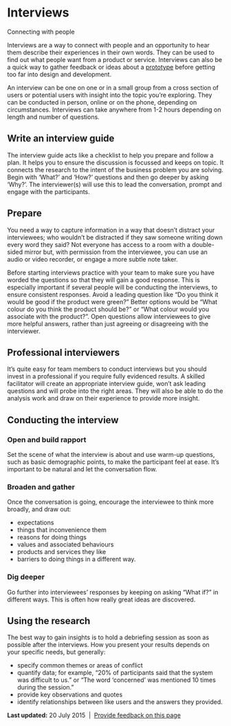 Interviews
==========

Connecting with people

Interviews are a way to connect with people and an opportunity to hear them describe their experiences in their own words. They can be used to find out what people want from a product or service. Interviews can also be a quick way to gather feedback or ideas about a [prototype](841.html) before getting too far into design and development.

An interview can be one on one or in a small group from a cross section of users or potential users with insight into the topic you’re exploring. They can be conducted in person, online or on the phone, depending on circumstances. Interviews can take anywhere from 1-2 hours depending on length and number of questions.

Write an interview guide
------------------------

The interview guide acts like a checklist to help you prepare and follow a plan. It helps you to ensure the discussion is focussed and keeps on topic. It connects the research to the intent of the business problem you are solving. Begin with ‘What?’ and ‘How?’ questions and then go deeper by asking ‘Why?’. The interviewer(s) will use this to lead the conversation, prompt and engage with the participants.

Prepare
-------

You need a way to capture information in a way that doesn’t distract your interviewees; who wouldn’t be distracted if they saw someone writing down every word they said? Not everyone has access to a room with a double-sided mirror but, with permission from the interviewee, you can use an audio or video recorder, or engage a more subtle note taker.

Before starting interviews practice with your team to make sure you have worded the questions so that they will gain a good response. This is especially important if several people will be conducting the interviews, to ensure consistent responses. Avoid a leading question like “Do you think it would be good if the product were green?” Better options would be “What colour do you think the product should be?” or “What colour would you associate with the product?”. Open questions allow interviewees to give more helpful answers, rather than just agreeing or disagreeing with the interviewer.

Professional interviewers
-------------------------

It’s quite easy for team members to conduct interviews but you should invest in a professional if you require fully evidenced results. A skilled facilitator will create an appropriate interview guide, won’t ask leading questions and will probe into the right areas. They will also be able to do the analysis work and draw on their experience to provide more insight.

Conducting the interview
------------------------

### Open and build rapport

Set the scene of what the interview is about and use warm-up questions, such as basic demographic points, to make the participant feel at ease. It’s important to be natural and let the conversation flow.

### Broaden and gather

Once the conversation is going, encourage the interviewee to think more broadly, and draw out:

-   expectations
-   things that inconvenience them
-   reasons for doing things
-   values and associated behaviours
-   products and services they like
-   barriers to doing things in a different way.

### Dig deeper

Go further into interviewees’ responses by keeping on asking “What if?” in different ways. This is often how really great ideas are discovered.

Using the research
------------------

The best way to gain insights is to hold a debriefing session as soon as possible after the interviews. How you present your results depends on your specific needs, but generally:

-   specify common themes or areas of conflict
-   quantify data; for example, “20% of participants said that the system was difficult to us.” or “The word ‘concerned’ was mentioned 10 times during the session.”
-   provide key observations and quotes
-   identify relationships between like users and the answers they provided.

**Last updated:** 20 July 2015  |  [Provide feedback on this page](../feedback%3Furl_from=Userresearch-Interviews.html)

